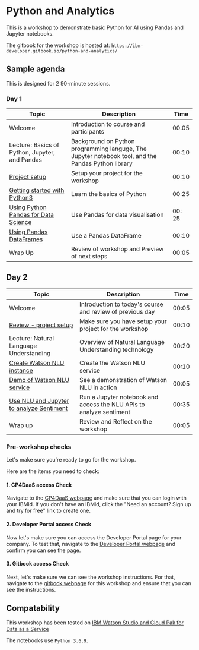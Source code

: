 # Python and Analytics

This is a workshop to demonstrate basic Python for AI using Pandas and
Jupyter notebooks.

The gitbook for the workshop is hosted at:
`https://ibm-developer.gitbook.io/python-and-analytics/`

## Sample agenda

This is designed for 2 90-minute sessions.

### Day 1

| Topic | Description | Time |
| - | - | - |
| Welcome | Introduction to course and participants | 00:05 |
| Lecture: Basics of Python, Jupyter, and Pandas | Background on Python programming languge, The Jupyter notebook tool, and the Pandas Python library |  00:10 |
| [Project setup](project-setup/README.md) | Setup your project for the workshop | 00:10 |
| [Getting started with Python3](python3/README.md) | Learn the basics of Python | 00:25 |
| [Using Python Pandas for Data Science](python-pandas/README.md) | Use Pandas for data visualisation | 00: 25 |
| [Using Pandas DataFrames](work-with-dataframe/README.md) | Use a Pandas DataFrame | 00:10 |
| Wrap Up | Review of workshop and Preview of next steps | 00:05 |

## Day 2

| Topic | Description | Time |
| - | - | - |
| Welcome | Introduction to today's course and review of previous day | 00:05 |
| [Review - project setup](project-setup/README.md) | Make sure you have setup your project for the workshop | 00:10 |
| Lecture: Natural Language Understanding | Overview of Natural Language Understanding technology | 00:20 |
| [Create Watson NLU instance](natural-language-understanding/README.md#1-create-nlu) | Create the Watson NLU service | 00:10 |
| [Demo of Watson NLU service](https://www.ibm.com/demos/live/natural-language-understanding/self-service/home) | See a demonstration of Watson NLU in action | 00:05 |
| [Use NLU and Jupyter to analyze Sentiment](natural-language-understanding/README.md) | Run a Jupyter notebook and access the NLU APIs to analyze sentiment | 00:35 |
| Wrap up  | Review and Reflect on the workshop | 00:05 |

### Pre-workshop checks

Let's make sure you're ready to go for the workshop.

Here are the items you need to check:

#### 1. CP4DaaS access Check

Navigate to the [CP4DaaS webpage](https://dataplatform.cloud.ibm.com/) and make sure that you can login with your IBMid. If you don't have an IBMid, click the "Need an account? Sign up and try for free" link to create one.

#### 2. Developer Portal access Check

Now let's make sure you can access the Developer Portal page for your company. To test that, navigate to the [Developer Portal webpage](https://developer.ibm.com/portals/<my_company>/) and confirm you can see the page.

#### 3. Gitbook access Check

Next, let's make sure we can see the workshop instructions. For that, navigate to the [gitbook webpage](https://ibm-developer.gitbook.io/python-and-analytics/) for this workshop and ensure that you can see the instructions.

## Compatability

This workshop has been tested on [IBM Watson Studio and Cloud Pak for Data as a Service](dataplatform.cloud.ibm.com)

The notebooks use `Python 3.6.9`.
